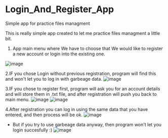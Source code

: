 # Login_And_Register_App
Simple app for practice files managment

This is really simple app created to let me practice files managment a little bit. 

1. App main menu where We have to choose that We would like to register a new account or login into the existing one.

![image](https://github.com/BartlomiejCok/Login_And_Register_App/assets/68301978/10c3b1b1-087d-44a6-9b6d-240d75c18488)

2.IF you chose Login without previous registration, program will find this and won't let you to log in with garbeage data.
![image](https://github.com/BartlomiejCok/Login_And_Register_App/assets/68301978/ef89f037-eb20-4482-84f0-41890d39a86e)

3.IF you chose to register first, program will ask you for an account details and will store them in .txt file, and after registration will push you back to main menu.
![image](https://github.com/BartlomiejCok/Login_And_Register_App/assets/68301978/e50bfec7-1479-4ae7-b38a-e8516b69e507)
![image](https://github.com/BartlomiejCok/Login_And_Register_App/assets/68301978/b515562c-f36f-4d53-ad57-2dab990476a0)

4.After registration you can log in using the same data that you have entered, and then process will be ok.
![image](https://github.com/BartlomiejCok/Login_And_Register_App/assets/68301978/9c234b2a-650f-4ec7-b8ba-4a58c19dc463)

- But if you try to use garbeage data anyway, then program won't let you login succesfully :) 
![image](https://github.com/BartlomiejCok/Login_And_Register_App/assets/68301978/5764cc5f-d560-491d-ae9e-ceee648cae1d)
